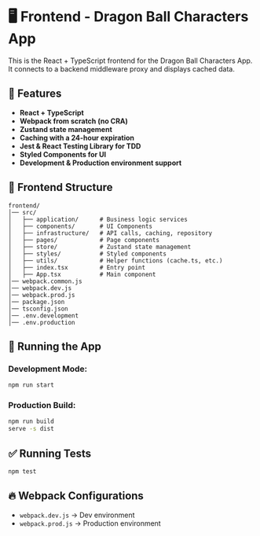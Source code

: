 # 🖥️ Frontend - Dragon Ball Characters App

This is the React + TypeScript frontend for the Dragon Ball Characters App. It connects to a backend middleware proxy and displays cached data.

## 🚀 Features

- **React + TypeScript**
- **Webpack from scratch (no CRA)**
- **Zustand state management**
- **Caching with a 24-hour expiration**
- **Jest & React Testing Library for TDD**
- **Styled Components for UI**
- **Development & Production environment support**

## 📁 Frontend Structure

```plaintext
frontend/
│── src/
│   ├── application/      # Business logic services
│   ├── components/       # UI Components
│   ├── infrastructure/   # API calls, caching, repository
│   ├── pages/            # Page components
│   ├── store/            # Zustand state management
│   ├── styles/           # Styled components
│   ├── utils/            # Helper functions (cache.ts, etc.)
│   ├── index.tsx         # Entry point
│   ├── App.tsx           # Main component
│── webpack.common.js
│── webpack.dev.js
│── webpack.prod.js
│── package.json
│── tsconfig.json
│── .env.development
│── .env.production
```

## 🚀 Running the App

### Development Mode:

```sh
npm run start
```

### Production Build:

```sh
npm run build
serve -s dist
```

## ✅ Running Tests

```sh
npm test
```

## 🔥 Webpack Configurations

- `webpack.dev.js` → Dev environment
- `webpack.prod.js` → Production environment
